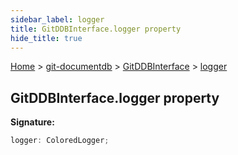 ```yaml
---
sidebar_label: logger
title: GitDDBInterface.logger property
hide_title: true
---
```


[Home](./index.md) &gt; [git-documentdb](./git-documentdb.md) &gt; [GitDDBInterface](./git-documentdb.gitddbinterface.md) &gt; [logger](./git-documentdb.gitddbinterface.logger.md)

## GitDDBInterface.logger property

<b>Signature:</b>

```typescript
logger: ColoredLogger;
```
